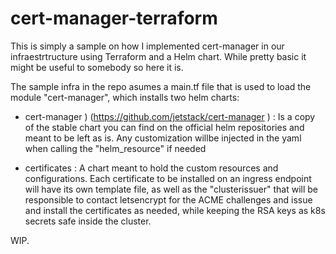 # cert-manager-terraform

This is simply a sample on how I implemented cert-manager in our infraestrtructure using Terraform and a Helm chart. While pretty basic it might be useful to somebody so here it is.

The sample infra in the repo asumes a main.tf file that is used to load the module "cert-manager", which installs two helm charts:

- cert-manager ) (https://github.com/jetstack/cert-manager ) : Is a copy of the stable chart you can find on the official helm repositories and meant to be left as is. Any customization willbe injected in the yaml when calling the "helm_resource" if needed

- certificates : A chart meant to hold the custom resources and configurations. Each certificate to be installed on an ingress endpoint will have its own template file, as well as the "clusterissuer" that will be responsible to contact letsencrypt for the ACME challenges and issue and install the certificates as needed, while keeping the RSA keys as k8s secrets safe inside the cluster.

WIP.

